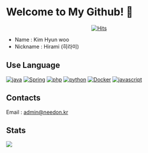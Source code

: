 # Welcome to My Github! 👋

<div align=center>

[![Hits](https://hits.seeyoufarm.com/api/count/incr/badge.svg?url=https%3A%2F%2Fgithub.com%2Fk4584587&count_bg=%2379C83D&title_bg=%23555555&icon=&icon_color=%23E7E7E7&title=hits&edge_flat=false)](https://hits.seeyoufarm.com)

</div>

- Name : Kim Hyun woo
- Nickname : Hirami (히라미)

## Use Language

[![java](http://img.shields.io/badge/java-007396?style=flat&logo=java)](#)
[![Spring](http://img.shields.io/badge/spring-white?style=flat&logo=spring)](#)
[![php](http://img.shields.io/badge/php-white?style=flat&logo=php)](#)
[![python](http://img.shields.io/badge/python-white?style=flat&logo=python)](#)
[![Docker](http://img.shields.io/badge/docker-white?style=flat&logo=docker)](#)
[![javascript](http://img.shields.io/badge/javascript-white?style=flat&logo=javascript)](#)

	

## Contacts
Email : admin@needon.kr

## Stats

![](https://github-readme-stats.vercel.app/api?username=k4584587)
